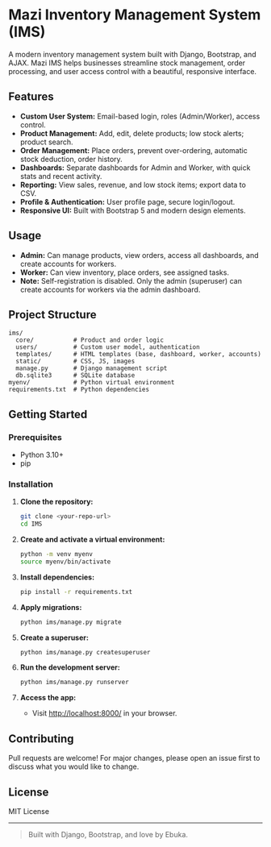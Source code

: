 # Mazi Inventory Management System (IMS)

A modern inventory management system built with Django, Bootstrap, and AJAX. Mazi IMS helps businesses streamline stock management, order processing, and user access control with a beautiful, responsive interface.

## Features

- **Custom User System:** Email-based login, roles (Admin/Worker), access control.
- **Product Management:** Add, edit, delete products; low stock alerts; product search.
- **Order Management:** Place orders, prevent over-ordering, automatic stock deduction, order history.
- **Dashboards:** Separate dashboards for Admin and Worker, with quick stats and recent activity.
- **Reporting:** View sales, revenue, and low stock items; export data to CSV.
- **Profile & Authentication:** User profile page, secure login/logout.
- **Responsive UI:** Built with Bootstrap 5 and modern design elements.

## Usage

- **Admin:** Can manage products, view orders, access all dashboards, and create accounts for workers.  
- **Worker:** Can view inventory, place orders, see assigned tasks.  
- **Note:** Self-registration is disabled. Only the admin (superuser) can create accounts for workers via the admin dashboard.

## Project Structure

```
ims/
  core/           # Product and order logic
  users/          # Custom user model, authentication
  templates/      # HTML templates (base, dashboard, worker, accounts)
  static/         # CSS, JS, images
  manage.py       # Django management script
  db.sqlite3      # SQLite database
myenv/            # Python virtual environment
requirements.txt  # Python dependencies
```

## Getting Started

### Prerequisites

- Python 3.10+
- pip

### Installation

1. **Clone the repository:**
   ```sh
   git clone <your-repo-url>
   cd IMS
   ```

2. **Create and activate a virtual environment:**
   ```sh
   python -m venv myenv
   source myenv/bin/activate
   ```

3. **Install dependencies:**
   ```sh
   pip install -r requirements.txt
   ```

4. **Apply migrations:**
   ```sh
   python ims/manage.py migrate
   ```

5. **Create a superuser:**
   ```sh
   python ims/manage.py createsuperuser
   ```

6. **Run the development server:**
   ```sh
   python ims/manage.py runserver
   ```

7. **Access the app:**
   - Visit [http://localhost:8000/](http://localhost:8000/) in your browser.



## Contributing

Pull requests are welcome! For major changes, please open an issue first to discuss what you would like to change.

## License

MIT License

---

> Built with Django, Bootstrap, and love by Ebuka.